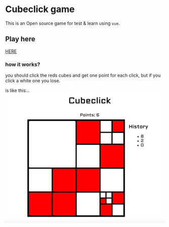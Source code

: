 # Cubeclick game
This is an Open source game for test & learn using `vue`.

## Play here
[HERE](http://calibanrm.github.io/cubeclick/)

### how it works?
you should click the reds cubes and get one point for each click, but if you click a white one you lose.

is like this...
![Alt="image"](https://github.com/calibanRM/cubeclick/blob/master/img/capture.png?raw=true)
